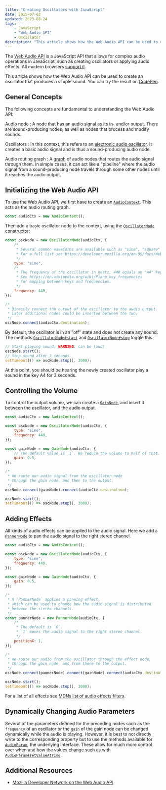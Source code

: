 ```yaml
---
title: "Creating Oscillators with JavaScript"
date: 2015-07-03
updated: 2023-08-24
tags:
    - JavaScript
    - "Web Audio API"
    - Oscillator
description: "This article shows how the Web Audio API can be used to create an oscillator that produces a simple sound."
---
```


The [Web Audio API](https://developer.mozilla.org/en-US/docs/Web/API/Web_Audio_API) is a JavaScript API that allows for complex audio operations in JavaScript, such as creating oscillators or applying audio effects. All modern browsers [support it](https://developer.mozilla.org/en-US/docs/Web/API/Web_Audio_API#browser_compatibility).

This article shows how the Web Audio API can be used to create an oscillator that produces a simple sound. You can try the result on [CodePen](https://codepen.io/FelixRilling/pen/MWorWmG).

<!-- more -->

## General Concepts

The following concepts are fundamental to understanding the Web Audio API:

Audio node
: A [node](<https://en.wikipedia.org/wiki/Node_(computer_science)>) that has an audio signal as its in- and/or output. There are sound-producing nodes, as well as nodes that process and modify sounds.

Oscillators
: In this context, this refers to an [electronic audio oscillator](https://en.wikipedia.org/wiki/Electronic_oscillator). It creates a basic audio signal and is thus a sound-producing audio node.

Audio routing graph
: A [graph](<https://en.wikipedia.org/wiki/Graph_(abstract_data_type)>) of audio nodes that routes the audio signal through them. In simple cases, it can act like a "pipeline" where the audio signal from a sound-producing node travels through some other nodes until it reaches the audio output.

## Initializing the Web Audio API

To use the Web Audio API, we first have to create an [`AudioContext`](https://developer.mozilla.org/en-US/docs/Web/API/AudioContext). This acts as the audio routing graph.

```javascript
const audioCtx = new AudioContext();
```

Then add a basic oscillator node to the context, using the [`OscillatorNode`](https://developer.mozilla.org/en-US/docs/Web/API/OscillatorNode) constructor:

```javascript
const oscNode = new OscillatorNode(audioCtx, {
	/*
	 * Several common waveforms are available such as "sine", "square" or "sawtooth".
	 * For a full list see https://developer.mozilla.org/en-US/docs/Web/API/OscillatorNode/type.
	 */
	type: "sine",
	/*
	 * The frequency of the oscillator in hertz, 440 equals an "A4" key on a piano.
	 * See https://en.wikipedia.org/wiki/Piano_key_frequencies
	 * for mapping between keys and frequencies.
	 */
	frequency: 440,
});

/*
 * Directly connect the output of the oscillator to the audio output.
 * Later additional nodes could be inserted between the two.
 */
oscNode.connect(audioCtx.destination);
```

By default, the oscillator is in an "off" state and does not create any sound. The methods [`OscillatorNode#start`](https://developer.mozilla.org/en-US/docs/Web/API/AudioScheduledSourceNode/start) and [`OscillatorNode#stop`](https://developer.mozilla.org/en-US/docs/Web/API/AudioScheduledSourceNode/stop) toggle this.

```javascript
// Start playing sound. WARNING: can be loud!
oscNode.start();
// Stop sound after 3 seconds.
setTimeout(() => oscNode.stop(), 3000);
```

At this point, you should be hearing the newly created oscillator play a sound in the key A4 for 3 seconds.

## Controlling the Volume

To control the output volume, we can create a [`GainNode`](https://developer.mozilla.org/en-US/docs/Web/API/GainNode), and insert it between the oscillator, and the audio output.

```javascript
const audioCtx = new AudioContext();

const oscNode = new OscillatorNode(audioCtx, {
	type: "sine",
	frequency: 440,
});

const gainNode = new GainNode(audioCtx, {
	// The default value is `1`. We reduce the volume to half of that.
	gain: 0.5,
});

/*
 * We route our audio signal from the oscillator node
 * through the gain node, and then to the output.
 */
oscNode.connect(gainNode).connect(audioCtx.destination);

oscNode.start();
setTimeout(() => oscNode.stop(), 3000);
```

## Adding Effects

All kinds of audio effects can be applied to the audio signal. Here we add a [`PannerNode`](https://developer.mozilla.org/en-US/docs/Web/API/PannerNode) to pan the audio signal to the right stereo channel.

```javascript
const audioCtx = new AudioContext();

const oscNode = new OscillatorNode(audioCtx, {
	type: "sine",
	frequency: 440,
});

const gainNode = new GainNode(audioCtx, {
	gain: 0.5,
});

/*
 * A `PannerNode` applies a panning effect,
 * which can be used to change how the audio signal is distributed
 * between the stereo channels.
 */
const pannerNode = new PannerNode(audioCtx, {
	/*
	 * The default is `0`.
	 * `1` moves the audio signal to the right stereo channel.
	 */
	positionX: 1,
});

/*
 * We route our audio from the oscillator through the effect node,
 * through the gain node, and from there to the output.
 */
oscNode.connect(pannerNode).connect(gainNode).connect(audioCtx.destination);

oscNode.start();
setTimeout(() => oscNode.stop(), 3000);
```

For a list of all effects see [MDNs list of audio effects filters](https://developer.mozilla.org/en-US/docs/Web/API/Web_Audio_API#defining_audio_effects_filters).

## Dynamically Changing Audio Parameters

Several of the parameters defined for the preceding nodes such as the `frequency` of an oscillator or the `gain` of the gain node can be changed dynamically while the audio is playing. However, it is best to not directly write to the corresponding property but to use the methods available for [`AudioParam`](https://developer.mozilla.org/en-US/docs/Web/API/AudioParam), the underlying interface. These allow for much more control over when and how the values change such as with [`AudioParam#setValueAtTime`](https://developer.mozilla.org/en-US/docs/Web/API/AudioParam/setValueAtTime).

## Additional Resources

-   [Mozilla Developer Network on the Web Audio API](https://developer.mozilla.org/en-US/docs/Web/API/Web_Audio_API)
